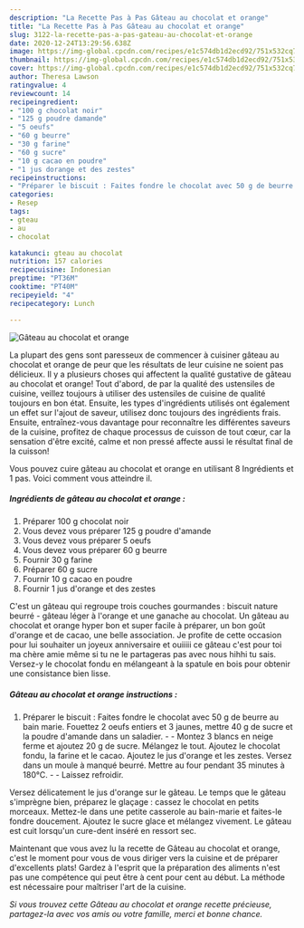 ```yaml
---
description: "La Recette Pas à Pas Gâteau au chocolat et orange"
title: "La Recette Pas à Pas Gâteau au chocolat et orange"
slug: 3122-la-recette-pas-a-pas-gateau-au-chocolat-et-orange
date: 2020-12-24T13:29:56.638Z
image: https://img-global.cpcdn.com/recipes/e1c574db1d2ecd92/751x532cq70/gateau-au-chocolat-et-orange-photo-principale-de-la-recette.jpg
thumbnail: https://img-global.cpcdn.com/recipes/e1c574db1d2ecd92/751x532cq70/gateau-au-chocolat-et-orange-photo-principale-de-la-recette.jpg
cover: https://img-global.cpcdn.com/recipes/e1c574db1d2ecd92/751x532cq70/gateau-au-chocolat-et-orange-photo-principale-de-la-recette.jpg
author: Theresa Lawson
ratingvalue: 4
reviewcount: 14
recipeingredient:
- "100 g chocolat noir"
- "125 g poudre damande"
- "5 oeufs"
- "60 g beurre"
- "30 g farine"
- "60 g sucre"
- "10 g cacao en poudre"
- "1 jus dorange et des zestes"
recipeinstructions:
- "Préparer le biscuit : Faites fondre le chocolat avec 50 g de beurre au bain marie. Fouettez 2 oeufs entiers et 3 jaunes, mettre 40 g de sucre et la poudre d&#39;amande dans un saladier.  Montez 3 blancs en neige ferme et ajoutez 20 g de sucre. Mélangez le tout. Ajoutez le chocolat fondu, la farine et le cacao. Ajoutez le jus d&#39;orange et les zestes. Versez dans un moule à manqué beurré. Mettre au four pendant 35 minutes à 180°C.  Laissez refroidir."
categories:
- Resep
tags:
- gteau
- au
- chocolat

katakunci: gteau au chocolat 
nutrition: 157 calories
recipecuisine: Indonesian
preptime: "PT36M"
cooktime: "PT40M"
recipeyield: "4"
recipecategory: Lunch

---
```



![Gâteau au chocolat et orange](https://img-global.cpcdn.com/recipes/e1c574db1d2ecd92/751x532cq70/gateau-au-chocolat-et-orange-photo-principale-de-la-recette.jpg)

La plupart des gens sont paresseux de commencer à cuisiner gâteau au chocolat et orange de peur que les résultats de leur cuisine ne soient pas délicieux. Il y a plusieurs choses qui affectent la qualité gustative de gâteau au chocolat et orange! Tout d'abord, de par la qualité des ustensiles de cuisine, veillez toujours à utiliser des ustensiles de cuisine de qualité toujours en bon état. Ensuite, les types d'ingrédients utilisés ont également un effet sur l'ajout de saveur, utilisez donc toujours des ingrédients frais. Ensuite, entraînez-vous davantage pour reconnaître les différentes saveurs de la cuisine, profitez de chaque processus de cuisson de tout cœur, car la sensation d'être excité, calme et non pressé affecte aussi le résultat final de la cuisson!

<!--inarticleads1-->

Vous pouvez cuire gâteau au chocolat et orange en utilisant 8 Ingrédients et 1 pas. Voici comment vous atteindre il.

##### Ingrédients de gâteau au chocolat et orange :

1. Préparer 100 g chocolat noir
1. Vous devez vous préparer 125 g poudre d&#39;amande
1. Vous devez vous préparer 5 oeufs
1. Vous devez vous préparer 60 g beurre
1. Fournir 30 g farine
1. Préparer 60 g sucre
1. Fournir 10 g cacao en poudre
1. Fournir 1 jus d&#39;orange et des zestes


C&#39;est un gâteau qui regroupe trois couches gourmandes : biscuit nature beurré - gâteau léger à l&#39;orange et une ganache au chocolat. Un gâteau au chocolat et orange hyper bon et super facile à préparer, un bon goût d&#39;orange et de cacao, une belle association. Je profite de cette occasion pour lui souhaiter un joyeux anniversaire et ouiiiii ce gâteau c&#39;est pour toi ma chère amie même si tu ne le partageras pas avec nous hihhi tu sais. Versez-y le chocolat fondu en mélangeant à la spatule en bois pour obtenir une consistance bien lisse. 

<!--inarticleads2-->

##### Gâteau au chocolat et orange instructions :

1. Préparer le biscuit : Faites fondre le chocolat avec 50 g de beurre au bain marie. Fouettez 2 oeufs entiers et 3 jaunes, mettre 40 g de sucre et la poudre d&#39;amande dans un saladier. -  - Montez 3 blancs en neige ferme et ajoutez 20 g de sucre. Mélangez le tout. Ajoutez le chocolat fondu, la farine et le cacao. Ajoutez le jus d&#39;orange et les zestes. Versez dans un moule à manqué beurré. Mettre au four pendant 35 minutes à 180°C. -  - Laissez refroidir.


Versez délicatement le jus d&#39;orange sur le gâteau. Le temps que le gâteau s&#39;imprègne bien, préparez le glaçage : cassez le chocolat en petits morceaux. Mettez-le dans une petite casserole au bain-marie et faites-le fondre doucement. Ajoutez le sucre glace et mélangez vivement. Le gâteau est cuit lorsqu&#39;un cure-dent inséré en ressort sec. 

<!--inarticleads1-->

<p>
Maintenant que vous avez lu la recette de Gâteau au chocolat et orange, c'est le moment pour vous de vous diriger vers la cuisine et de préparer d'excellents plats! Gardez à l'esprit que la préparation des aliments n'est pas une compétence qui peut être à cent pour cent au début. La méthode est nécessaire pour maîtriser l'art de la cuisine.
</p>

<p>
<i>Si vous trouvez cette Gâteau au chocolat et orange recette précieuse, partagez-la avec vos amis ou votre famille, merci et bonne chance.</i>
</p>
